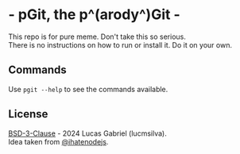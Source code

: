 # - pGit, the p^(arody^)Git -
This repo is for pure meme. Don't take this so serious.\
There is no instructions on how to run or install it. Do it on your own.

## Commands
Use `pgit --help` to see the commands available.

## License
[BSD-3-Clause](LICENSE.md) - 2024 Lucas Gabriel (lucmsilva).\
Idea taken from [@ihatenodejs](https://github.com/ihatenodejs).